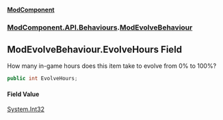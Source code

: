 #### [ModComponent](index.md 'index')
### [ModComponent.API.Behaviours](index.md#ModComponent.API.Behaviours 'ModComponent.API.Behaviours').[ModEvolveBehaviour](ModEvolveBehaviour.md 'ModComponent.API.Behaviours.ModEvolveBehaviour')

## ModEvolveBehaviour.EvolveHours Field

How many in-game hours does this item take to evolve from 0% to 100%?

```csharp
public int EvolveHours;
```

#### Field Value
[System.Int32](https://docs.microsoft.com/en-us/dotnet/api/System.Int32 'System.Int32')
